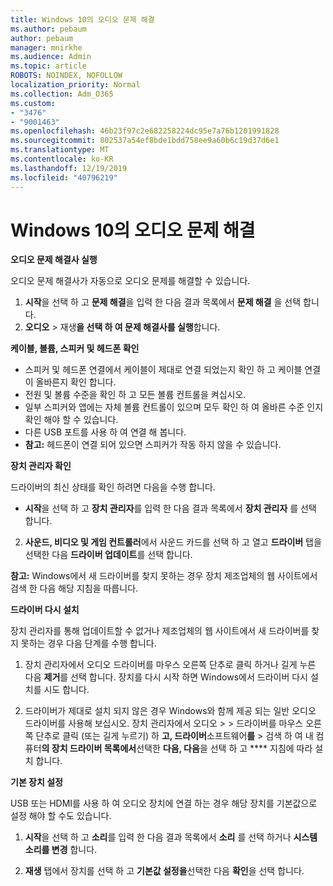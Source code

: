 ```yaml
---
title: Windows 10의 오디오 문제 해결
ms.author: pebaum
author: pebaum
manager: mnirkhe
ms.audience: Admin
ms.topic: article
ROBOTS: NOINDEX, NOFOLLOW
localization_priority: Normal
ms.collection: Adm_O365
ms.custom:
- "3476"
- "9001463"
ms.openlocfilehash: 46b23f97c2e682258224dc95e7a76b1201991828
ms.sourcegitcommit: 802537a54ef8bde1bdd758ee9a60b6c19d37d6e1
ms.translationtype: MT
ms.contentlocale: ko-KR
ms.lasthandoff: 12/19/2019
ms.locfileid: "40796219"
---
```

# <a name="troubleshooting-audio-problems-in-windows-10"></a>Windows 10의 오디오 문제 해결

**오디오 문제 해결사 실행**

오디오 문제 해결사가 자동으로 오디오 문제를 해결할 수 있습니다. 

1. **시작**을 선택 하 고 **문제 해결**을 입력 한 다음 결과 목록에서 **문제 해결** 을 선택 합니다. 
2. **오디오** > 재생**을 선택 하 여 문제 해결사를 실행**합니다.

**케이블, 볼륨, 스피커 및 헤드폰 확인**

- 스피커 및 헤드폰 연결에서 케이블이 제대로 연결 되었는지 확인 하 고 케이블 연결이 올바른지 확인 합니다.
- 전원 및 볼륨 수준을 확인 하 고 모든 볼륨 컨트롤을 켜십시오.
- 일부 스피커와 앱에는 자체 볼륨 컨트롤이 있으며 모두 확인 하 여 올바른 수준 인지 확인 해야 할 수 있습니다.
- 다른 USB 포트를 사용 하 여 연결 해 봅니다.
- **참고:** 헤드폰이 연결 되어 있으면 스피커가 작동 하지 않을 수 있습니다.

**장치 관리자 확인**

드라이버의 최신 상태를 확인 하려면 다음을 수행 합니다.

- **시작**을 선택 하 고 **장치 관리자**를 입력 한 다음 결과 목록에서 **장치 관리자** 를 선택 합니다.

2. **사운드, 비디오 및 게임 컨트롤러**에서 사운드 카드를 선택 하 고 열고 **드라이버** 탭을 선택한 다음 **드라이버 업데이트**를 선택 합니다. 

**참고:** Windows에서 새 드라이버를 찾지 못하는 경우 장치 제조업체의 웹 사이트에서 검색 한 다음 해당 지침을 따릅니다.

**드라이버 다시 설치**

장치 관리자를 통해 업데이트할 수 없거나 제조업체의 웹 사이트에서 새 드라이버를 찾지 못하는 경우 다음 단계를 수행 합니다. 

1. 장치 관리자에서 오디오 드라이버를 마우스 오른쪽 단추로 클릭 하거나 길게 누른 다음 **제거**를 선택 합니다. 장치를 다시 시작 하면 Windows에서 드라이버 다시 설치를 시도 합니다.

2. 드라이버가 제대로 설치 되지 않은 경우 Windows와 함께 제공 되는 일반 오디오 드라이버를 사용해 보십시오. 장치 관리자에서 오디오 > > 드라이버를 마우스 오른쪽 단추로 클릭 (또는 길게 누르기) 하 **고, 드라이버**소프트웨어**를** > 검색 하 여 내 컴퓨터**의 장치 드라이버 목록에서**선택한 **다음, 다음**을 선택 하 고 **** 지침에 따라 설치 합니다.

**기본 장치 설정**

USB 또는 HDMI를 사용 하 여 오디오 장치에 연결 하는 경우 해당 장치를 기본값으로 설정 해야 할 수도 있습니다. 

1. **시작**을 선택 하 고 **소리**를 입력 한 다음 결과 목록에서 **소리** 를 선택 하거나 **시스템 소리를 변경** 합니다.

2. **재생** 탭에서 장치를 선택 하 고 **기본값 설정을**선택한 다음 **확인**을 선택 합니다.

